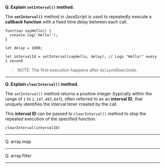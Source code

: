 
**Q. Explain `setInterval()` method.**

The **`setInterval()`** method in JavaScript is used to repeatedly execute a **callback function** with a fixed time delay between each call.

```
function sayHello() {
  console.log('Hello!');
}

let delay = 1000;

let intervalId = setInterval(sayHello, delay); // Logs "Hello!" every 1 second
```

> NOTE:  The first execution happens after `delay`milliseconds.

---

**Q. Explain `clearInterval()` method.**

The `setInterval()` method returns a positive integer (typically within the range of `1` to `2,147,483,647`), often referred to as an **interval ID**, that uniquely identifies the interval timer created by the call. 

This **interval ID** can be passed to `clearInterval()` method to stop the repeated execution of the specified function.

```
clearInterval(intervalID)
```

---

Q. array.map

---

Q. array.filter

---





